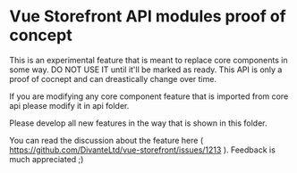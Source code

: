 # Vue Storefront API modules proof of concept

This is an experimental feature that is meant to replace core components in some way. 
DO NOT USE IT until it'll be marked as ready. This API is only a proof of cocnept and can dreastically change over time.

If you are modifying any core component feature that is imported from core api please modify it in api folder.

Please develop all new features in the way that is shown in this folder.

You can read the discussion about the feature here ( https://github.com/DivanteLtd/vue-storefront/issues/1213 ). Feedback is much appreciated ;)